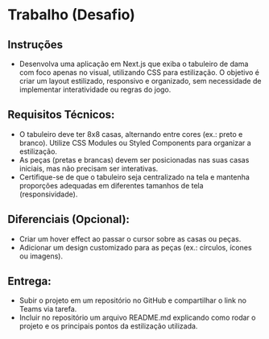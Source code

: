 # Trabalho (Desafio)
## Instruções

- Desenvolva uma aplicação em Next.js que exiba o tabuleiro de dama com foco apenas no visual, utilizando CSS para estilização. O objetivo é criar um layout estilizado, responsivo e organizado, sem necessidade de implementar interatividade ou regras do jogo.

## Requisitos Técnicos:
- O tabuleiro deve ter 8x8 casas, alternando entre cores (ex.: preto e branco).
Utilize CSS Modules ou Styled Components para organizar a estilização.
- As peças (pretas e brancas) devem ser posicionadas nas suas casas iniciais, mas não precisam ser interativas.
- Certifique-se de que o tabuleiro seja centralizado na tela e mantenha proporções adequadas em diferentes tamanhos de tela (responsividade).

## Diferenciais (Opcional):
- Criar um hover effect ao passar o cursor sobre as casas ou peças.
- Adicionar um design customizado para as peças (ex.: círculos, ícones ou imagens).

## Entrega:
- Subir o projeto em um repositório no GitHub e compartilhar o link no Teams via tarefa.
- Incluir no repositório um arquivo README.md explicando como rodar o projeto e os principais pontos da estilização utilizada.